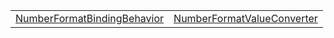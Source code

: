 |                                                                                                             |                                                                                                          |
| ----------------------------------------------------------------------------------------------------------- | -------------------------------------------------------------------------------------------------------- |
| [NumberFormatBindingBehavior](/i18n/nf/class/number-format-binding-behavior/numberformatbindingbehavior.md) | [NumberFormatValueConverter](/i18n/nf/class/number-format-value-converter/numberformatvalueconverter.md) |